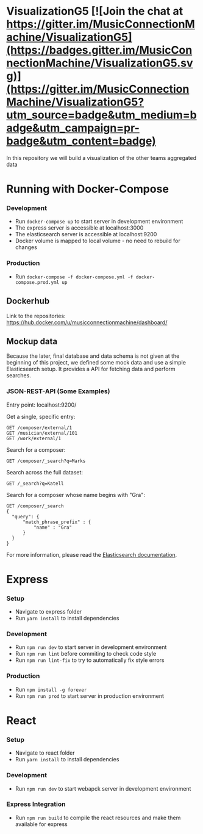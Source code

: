 # VisualizationG5 [![Join the chat at https://gitter.im/MusicConnectionMachine/VisualizationG5](https://badges.gitter.im/MusicConnectionMachine/VisualizationG5.svg)](https://gitter.im/MusicConnectionMachine/VisualizationG5?utm_source=badge&utm_medium=badge&utm_campaign=pr-badge&utm_content=badge)

In this repository we will build a visualization of the other teams aggregated data

# Running with Docker-Compose

### Development
  - Run `docker-compose up` to start server in development environment
  - The express server is accessible at localhost:3000
  - The elasticsearch server is accessible at localhost:9200
  - Docker volume is mapped to local volume - no need to rebuild for changes

### Production
  - Run `docker-compose -f docker-compose.yml -f docker-compose.prod.yml up`

## Dockerhub
Link to the repositories: https://hub.docker.com/u/musicconnectionmachine/dashboard/

## Mockup data

Because the later, final database and data schema is not given at the beginning of this project, we defined some mock data and use a simple Elasticsearch setup. It provides a API for fetching data and perform searches.


### JSON-REST-API (Some Examples)

Entry point: localhost:9200/

Get a single, specific entry:

    GET /composer/external/1
    GET /musician/external/101
    GET /work/external/1

Search for a composer:

    GET /composer/_search?q=Marks

Search across the full dataset:

    GET /_search?q=Katell

Search for a composer whose name begins with "Gra":

    GET /composer/_search
    {
      "query": {
          "match_phrase_prefix" : {
              "name" : "Gra"
          }
      }
    }

For more information, please read the [Elasticsearch documentation](https://www.elastic.co/guide/en/elasticsearch/reference/current/index.html).

# Express

### Setup
  - Navigate to express folder
  - Run `yarn install` to install dependencies

### Development
  - Run `npm run dev` to start server in development environment
  - Run `npm run lint` before commiting to check code style
  - Run `npm run lint-fix` to try to automatically fix style errors

### Production
  - Run `npm install -g forever`
  - Run `npm run prod` to start server in production environment

# React

### Setup
  - Navigate to react folder
  - Run `yarn install` to install dependencies

### Development
  - Run `npm run dev` to start webapck server in development environment
  
### Express Integration 
  - Run `npm run build` to compile the react resources and make them available for express


